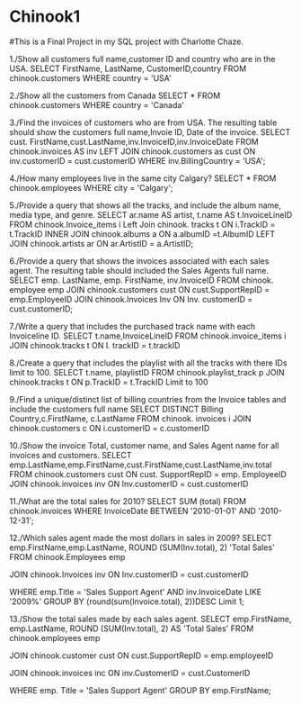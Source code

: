 # Chinook1

#This is a Final Project in my SQL project with Charlotte Chaze.

1./Show all customers full name,customer ID and country who are in the USA. 
  SELECT FirstName, LastName, CustomerID,country 
  FROM chinook.customers
  WHERE country = 'USA'

2./Show all the customers from Canada
  SELECT * FROM chinook.customers 
  WHERE country = 'Canada'

3./Find the invoices of customers who are from USA. The resulting table should show the customers full name,Invoie ID, Date of the invoice. 
  SELECT cust. FirstName,cust.LastName,inv.InvoiceID,inv.InvoiceDate
  FROM chinook.invoices AS inv
  LEFT JOIN chinook.customers as cust
  ON inv.customerID = cust.customerID
  WHERE inv.BillingCountry = 'USA';

4./How many employees live in the same city Calgary?
  SELECT * FROM chinook.employees
  WHERE city = 'Calgary';

5./Provide a query that shows all the tracks, and include the album name, media type, and genre. 
  SELECT ar.name AS artist, t.name AS t.InvoiceLineID
  FROM chinook.Invoice_items i
  Left Join chinook. tracks t
  ON i.TrackID = t.TrackID
  INNER JOIN chinook.albums a
  ON a.albumID =t.AlbumID
  LEFT JOIN chinook.artists ar
  ON ar.ArtistID = a.ArtistID;

6./Provide a query that shows the invoices associated with each sales agent. The resulting table should included the Sales Agents full name. 
  SELECT emp. LastName, emp. FirstName, inv.InvoiceID 
  FROM chinook. employee emp
  JOIN chinook.customers cust ON cust.SupportRepID = emp.EmployeeID 
  JOIN chinook.Invoices Inv ON Inv. customerID = cust.customerID;

7./Write a query that includes the purchased track name with each Invoiceline ID.
  SELECT t.name,InvoiceLineID
  FROM chinook.invoice_items i
  JOIN chinook.tracks t
  ON I. trackID = t.trackID

8./Create a query that includes the playlist with all the tracks with there IDs limit to 100.
  SELECT t.name, playlistID
  FROM chinook.playlist_track p
  JOIN chinook.tracks t
  ON p.TrackID = t.TrackID
  Limit to 100


9./Find a unique/distinct list of billing countries from the Invoice tables and include the customers full name
  SELECT DISTINCT Billing Country,c.FirstName, c.LastName
  FROM chinook. invoices i
  JOIN chinook.customers c
  ON i.customerID = c.customerID

10./Show the invoice Total, customer name, and Sales Agent name for all invoices and customers.
  SELECT emp.LastName,emp.FirstName,cust.FirstName,cust.LastName,inv.total
  FROM chinook.customers cust ON cust. SupportRepID = emp. EmployeeID
  JOIN chinook.invoices inv ON Inv.customerID = cust.customerID

11./What are the total sales for 2010?
  SELECT SUM (total)
  FROM chinook.invoices
  WHERE InvoiceDate BETWEEN '2010-01-01' AND '2010-12-31';

12./Which sales agent made the most dollars in sales in 2009?
  SELECT emp.FirstName,emp.LastName,
  ROUND (SUM(Inv.total), 2) 'Total Sales'
  FROM chinook.Employees emp

  JOIN chinook.Invoices inv
  ON Inv.customerID = cust.customerID

  WHERE emp.Title = 'Sales Support Agent'
  AND inv.InvoiceDate LIKE '2009%'
  GROUP BY (round(sum(Invoice.total), 2))DESC Limit 1;

13./Show the total sales made by each sales agent. 
  SELECT emp.FirstName, emp.LastName,
  ROUND (SUM(Inv.total), 2) AS 'Total Sales'
  FROM chinook.employees emp

  JOIN chinook.customer cust
  ON cust.SupportRepID = emp.employeeID

  JOIN chinook.invoices inc
  ON inv.CustomerID =  cust.CustomerID

  WHERE emp. Title = 'Sales Support Agent'
  GROUP BY emp.FirstName;
    
